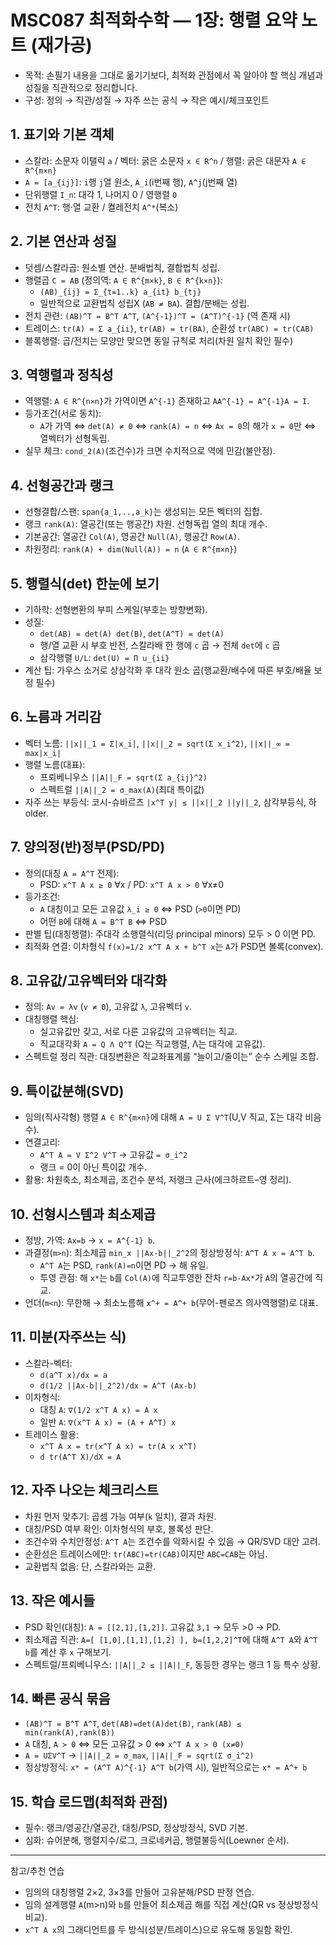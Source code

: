 # MSC087 최적화수학 — 1장: 행렬 요약 노트 (재가공)

- 목적: 손필기 내용을 그대로 옮기기보다, 최적화 관점에서 꼭 알아야 할 핵심 개념과 성질을 직관적으로 정리합니다.
- 구성: 정의 → 직관/성질 → 자주 쓰는 공식 → 작은 예시/체크포인트

## 1. 표기와 기본 객체
- 스칼라: 소문자 이탤릭 `a` / 벡터: 굵은 소문자 `x ∈ R^n` / 행렬: 굵은 대문자 `A ∈ R^{m×n}`
- `A = [a_{ij}]`: `i`행 `j`열 원소, `A_i`(i번째 행), `A^j`(j번째 열)
- 단위행렬 `I_n`: 대각 1, 나머지 0 / 영행렬 `0`
- 전치 `A^T`: 행‧열 교환 / 켤레전치 `A^*`(복소)

## 2. 기본 연산과 성질
- 덧셈/스칼라곱: 원소별 연산. 분배법칙, 결합법칙 성립.
- 행렬곱 `C = AB` (정의역: `A ∈ R^{m×k}`, `B ∈ R^{k×n}`):
  - `(AB)_{ij} = Σ_{t=1..k} a_{it} b_{tj}`
  - 일반적으로 교환법칙 성립X (`AB ≠ BA`). 결합/분배는 성립.
- 전치 관련: `(AB)^T = B^T A^T`, `(A^{-1})^T = (A^T)^{-1}` (역 존재 시)
- 트레이스: `tr(A) = Σ a_{ii}`, `tr(AB) = tr(BA)`, 순환성 `tr(ABC) = tr(CAB)`
- 블록행렬: 곱/전치는 모양만 맞으면 동일 규칙로 처리(차원 일치 확인 필수)

## 3. 역행렬과 정칙성
- 역행렬: `A ∈ R^{n×n}`가 가역이면 `A^{-1}` 존재하고 `AA^{-1} = A^{-1}A = I`.
- 등가조건(서로 동치):
  - `A`가 가역 ⇔ `det(A) ≠ 0` ⇔ `rank(A) = n` ⇔ `Ax = 0`의 해가 `x = 0`만 ⇔ 열벡터가 선형독립.
- 실무 체크: `cond_2(A)`(조건수)가 크면 수치적으로 역에 민감(불안정).

## 4. 선형공간과 랭크
- 선형결합/스팬: `span{a_1,..,a_k}`는 생성되는 모든 벡터의 집합.
- 랭크 `rank(A)`: 열공간(또는 행공간) 차원. 선형독립 열의 최대 개수.
- 기본공간: 열공간 `Col(A)`, 영공간 `Null(A)`, 행공간 `Row(A)`.
- 차원정리: `rank(A) + dim(Null(A)) = n` (`A ∈ R^{m×n}`)

## 5. 행렬식(det) 한눈에 보기
- 기하학: 선형변환의 부피 스케일(부호는 방향변화).
- 성질:
  - `det(AB) = det(A) det(B)`, `det(A^T) = det(A)`
  - 행/열 교환 시 부호 반전, 스칼라배 한 행에 `c` 곱 → 전체 `det`에 `c` 곱
  - 삼각행렬 `U/L`: `det(U) = Π u_{ii}`
- 계산 팁: 가우스 소거로 상삼각화 후 대각 원소 곱(행교환/배수에 따른 부호/배율 보정 필수)

## 6. 노름과 거리감
- 벡터 노름: `||x||_1 = Σ|x_i|`, `||x||_2 = sqrt(Σ x_i^2)`, `||x||_∞ = max|x_i|`
- 행렬 노름(대표):
  - 프뢰베니우스 `||A||_F = sqrt(Σ a_{ij}^2)`
  - 스펙트럴 `||A||_2 = σ_max(A)`(최대 특이값)
- 자주 쓰는 부등식: 코시-슈바르츠 `|x^T y| ≤ ||x||_2 ||y||_2`, 삼각부등식, 하 older.

## 7. 양의정(반)정부(PSD/PD)
- 정의(대칭 `A = A^T` 전제):
  - PSD: `x^T A x ≥ 0` ∀x / PD: `x^T A x > 0` ∀x≠0
- 등가조건:
  - `A` 대칭이고 모든 고유값 `λ_i ≥ 0` ⇔ PSD (`>0`이면 PD)
  - 어떤 `B`에 대해 `A = B^T B` ⇔ PSD
- 판별 팁(대칭행렬): 주대각 소행렬식(리딩 principal minors) 모두 > 0 이면 PD.
- 최적화 연결: 이차형식 `f(x)=1/2 x^T A x + b^T x`는 `A`가 PSD면 볼록(convex).

## 8. 고유값/고유벡터와 대각화
- 정의: `Av = λv` (`v ≠ 0`), 고유값 `λ`, 고유벡터 `v`.
- 대칭행렬 핵심:
  - 실고유값만 갖고, 서로 다른 고유값의 고유벡터는 직교.
  - 직교대각화 `A = Q Λ Q^T` (Q는 직교행렬, Λ는 대각에 고유값).
- 스펙트럴 정리 직관: 대칭변환은 직교좌표계를 “늘이고/줄이는” 순수 스케일 조합.

## 9. 특이값분해(SVD)
- 임의(직사각형) 행렬 `A ∈ R^{m×n}`에 대해 `A = U Σ V^T`(U,V 직교, Σ는 대각 비음수).
- 연결고리:
  - `A^T A = V Σ^2 V^T` → 고유값 `= σ_i^2`
  - 랭크 = 0이 아닌 특이값 개수.
- 활용: 차원축소, 최소제곱, 조건수 분석, 저랭크 근사(에크하르트–영 정리).

## 10. 선형시스템과 최소제곱
- 정방, 가역: `Ax=b` → `x = A^{-1} b`.
- 과결정(`m>n`): 최소제곱 `min_x ||Ax-b||_2^2`의 정상방정식: `A^T A x = A^T b`.
  - `A^T A`는 PSD, `rank(A)=n`이면 PD → 해 유일.
  - 투영 관점: 해 `x*`는 `b`를 `Col(A)`에 직교투영한 잔차 `r=b-Ax*`가 `A`의 열공간에 직교.
- 언더(`m<n`): 무한해 → 최소노름해 `x^+ = A^+ b`(무어-펜로즈 의사역행렬)로 대표.

## 11. 미분(자주쓰는 식)
- 스칼라-벡터:
  - `d(a^T x)/dx = a`
  - `d(1/2 ||Ax-b||_2^2)/dx = A^T (Ax-b)`
- 이차형식:
  - 대칭 `A`: `∇(1/2 x^T A x) = A x`
  - 일반 `A`: `∇(x^T A x) = (A + A^T) x`
- 트레이스 활용:
  - `x^T A x = tr(x^T A x) = tr(A x x^T)`
  - `d tr(A^T X)/dX = A`

## 12. 자주 나오는 체크리스트
- 차원 먼저 맞추기: 곱셈 가능 여부(`k` 일치), 결과 차원.
- 대칭/PSD 여부 확인: 이차형식의 부호, 볼록성 판단.
- 조건수와 수치안정성: `A^T A`는 조건수를 악화시킬 수 있음 → QR/SVD 대안 고려.
- 순환성은 트레이스에만: `tr(ABC)=tr(CAB)`이지만 `ABC=CAB`는 아님.
- 교환법칙 없음: 단, 스칼라와는 교환.

## 13. 작은 예시들
- PSD 확인(대칭): `A = [[2,1],[1,2]]`. 고유값 `3,1` → 모두 >0 → PD.
- 최소제곱 직관: `A=[ [1,0],[1,1],[1,2] ], b=[1,2,2]^T`에 대해 `A^T A`와 `A^T b`를 계산 후 `x` 구해보기.
- 스펙트럴/프뢰베니우스: `||A||_2 ≤ ||A||_F`, 동등한 경우는 랭크 1 등 특수 상황.

## 14. 빠른 공식 묶음
- `(AB)^T = B^T A^T`, `det(AB)=det(A)det(B)`, `rank(AB) ≤ min(rank(A),rank(B))`
- `A` 대칭, `A ≻ 0` ⇔ 모든 고유값 > 0 ⇔ `x^T A x > 0 (x≠0)`
- `A = UΣV^T` → `||A||_2 = σ_max`, `||A||_F = sqrt(Σ σ_i^2)`
- 정상방정식: `x* = (A^T A)^{-1} A^T b`(가역 시), 일반적으로는 `x* = A^+ b`

## 15. 학습 로드맵(최적화 관점)
- 필수: 랭크/영공간/열공간, 대칭/PSD, 정상방정식, SVD 기본.
- 심화: 슈어분해, 행렬지수/로그, 크로네커곱, 행렬불등식(Loewner 순서).

---

참고/추천 연습
- 임의의 대칭행렬 2×2, 3×3를 만들어 고유분해/PSD 판정 연습.
- 임의 설계행렬 `A`(m>n)와 `b`를 만들어 최소제곱 해를 직접 계산(QR vs 정상방정식 비교).
- `x^T A x`의 그래디언트를 두 방식(성분/트레이스)으로 유도해 동일함 확인.
